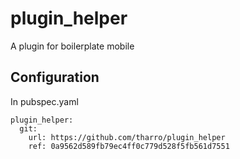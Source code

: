 # plugin_helper
A plugin for boilerplate mobile

## Configuration
In pubspec.yaml
```
plugin_helper:
  git:
    url: https://github.com/tharro/plugin_helper
    ref: 0a9562d589fb79ec4ff0c779d528f5fb561d7551
```

